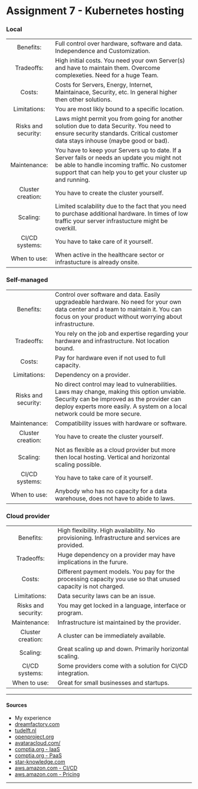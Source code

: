 # Assignment 7 - Kubernetes hosting

### Local
|   |   |
|:-:|---|  
|Benefits:| Full control over hardware, software and data. Independence and Customization. |
|Tradeoffs:| High initial costs. You need your own Server(s) and have to maintain them. Overcome complexeties. Need for a huge Team. |
|Costs:| Costs for Servers, Energy, Internet, Maintainace, Security, etc. In general higher then other solutions. |
|Limitations:| You are most likly bound to a specific location. |
|Risks and security:| Laws might permit you from going for another solution due to data Security. You need to ensure security standards. Critical customer data stays inhouse (maybe good or bad). |
|Maintenance:| You have to keep your Servers up to date. If a Server fails or needs an update you might not be able to handle incoming traffic. No customer support that can help you to get your cluster up and running. |
|Cluster creation:| You have to create the cluster yourself. |
|Scaling:| Limited scalability due to the fact that you need to purchase additional hardware. In times of low traffic your server infrastucture might be overkill. |
|CI/CD systems:| You have to take care of it yourself. |
|When to use:| When active in the healthcare sector or infrastucture is already onsite. |


### Self-managed

|   |   |
|:-:|---| 
|Benefits:| Control over software and data. Easily upgradeable hardware. No need for your own data center and a team to maintain it. You can focus on your product without worrying about infrastructure. |
|Tradeoffs:| You rely on the job and expertise regarding your hardware and infrastructure. Not location bound. |
|Costs:| Pay for hardware even if not used to full capacity. |
|Limitations:| Dependency on a provider. |
|Risks and security:| No direct control may lead to vulnerabilities. Laws may change, making this option unviable. Security can be improved as the provider can deploy experts more easily. A system on a local network could be more secure. |
|Maintenance:| Compatibility issues with hardware or software. |
|Cluster creation:| You have to create the cluster yourself. |
|Scaling:| Not as flexible as a cloud provider but more then local hosting. Vertical and horizontal scaling possible. |
|CI/CD systems:| You have to take care of it yourself. |
|When to use:| Anybody who has no capacity for a data warehouse, does not have to abide to laws. |


### Cloud provider

|   |   |
|:-:|---| 
|Benefits:| High flexibility. High availability. No provisioning. Infrastructure and services are provided. |
|Tradeoffs:| Huge dependency on a provider may have implications in the furure. |
|Costs:| Different payment models. You pay for the processing capacity you use so that unused capacity is not charged. |
|Limitations:| Data security laws can be an issue. |
|Risks and security:| You may get locked in a language, interface or program.  |
|Maintenance:| Infrastructure ist maintained by the provider. |
|Cluster creation:| A cluster can be immediately available. |
|Scaling:| Great scaling up and down. Primarily horizontal scaling. |
|CI/CD systems:| Some providers come with a solution for CI/CD integration. |
|When to use:| Great for small businesses and startups. |

<hr>

#### Sources

- My experience
- [dreamfactory.com](https://blog.dreamfactory.com/the-pros-and-cons-of-self-hosted-software-solutions/)  
- [tudelft.nl](https://www.tudelft.nl/teaching-support/faq/educational-tooling/what-are-the-risks-of-using-self-hosted-open-source-tools)  
- [openproject.org](https://www.openproject.org/de/blog/why-self-hosting-software/)  
- [avataracloud.com/](https://avataracloud.com/the-pros-and-cons-of-paas/)  
- [comptia.org - IaaS](https://www.comptia.org/content/articles/what-is-iaas)  
- [comptia.org - PaaS](https://www.comptia.org/content/articles/what-is-paas)  
- [star-knowledge.com](https://star-knowledge.com/blog/what-is-iaas-advantages-and-disadvantages/) 
- [aws.amazon.com - CI/CD](https://aws.amazon.com/de/getting-started/projects/set-up-ci-cd-pipeline/)  
- [aws.amazon.com - Pricing](https://aws.amazon.com/de/ec2/pricing/)

<hr>
